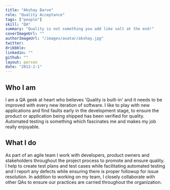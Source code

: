 ```yaml
---
title: "Akshay Barve"
role: "Quality Acceptance"
tags: ["people"]
skill: "QA"
summary: "Quality is not something you add like salt at the end!"
coverImageUrl: ""
authorImageUrl: "/images/avatar/akshay.jpg"
twitter: 
dribbble: 
linkedin: ""
github: ""
layout: person
date: "2013-2-1"
---
```


## Who I am

I am a QA geek at heart who believes 'Quality is built-in' and it needs to be improved with every new iteration of software. I like to play with new applications and find faults early in the development stage, to ensure the product or application being shipped has been verified for quality. Automated testing is something which fascinates me and makes my job really enjoyable. 

## What I do

As part of an agile team I work with developers, product owners and stakeholders throughout the project process to promote and ensure quality. I help to create test plans and test cases while facilitating automated testing and I report any defects while ensuring there is proper followup for issue resolution. In addition to working on my team, I closely collaborate with other QAs to ensure our practices are carried throughout the organization.